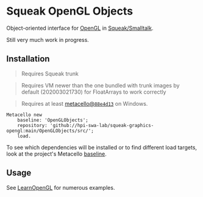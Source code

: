 # Squeak OpenGL Objects
Object-oriented interface for [OpenGL] in [Squeak/Smalltalk].

Still very much work in progress.


## Installation

> Requires Squeak trunk

> Requires VM newer than the one bundled with trunk images by default (202003021730) for FloatArrays to work correctly

> Requires at least [metacello@`88e4d13`](https://github.com/Metacello/metacello/commit/88e4d1341906b1eb591ba4f05a5df10d021cc2a9) on Windows.

```smalltalk
Metacello new
	baseline: 'OpenGLObjects';
	repository: 'github://hpi-swa-lab/squeak-graphics-opengl:main/OpenGLObjects/src/';
	load.
```

To see which dependencies will be installed or to find different load targets, look at the project's Metacello [baseline](./src/BaselineOfOpenGLObjects/BaselineOfOpenGLObjects.class.st).

## Usage

See [LearnOpenGL] for numerous examples.

<!-- references -->
[Squeak/Smalltalk]: https://squeak.org
[LearnOpenGL]: ../LearnOpenGL
[OpenGL]: ../OpenGL